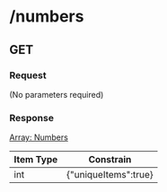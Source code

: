 # /numbers

## GET


### Request
(No parameters required)

### Response
[Array: Numbers](schema/numbers.json)

| Item Type |  Constrain |
|-----------|------------|
| int | {"uniqueItems":true} |                